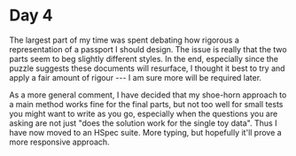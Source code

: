 # Day 4

The largest part of my time was spent debating how rigorous a representation
of a passport I should design. The issue is really that the two parts seem
to beg slightly different styles. In the end, especially since the puzzle suggests
these documents will resurface, I thought it best to try and apply a fair amount of rigour --- I am sure more will be required later.

As a more general comment, I have decided that my shoe-horn approach to a main method works fine for the final parts, but not too well for small tests you might want to write as you go, especially when the questions you are asking are not just "does the solution work for the single toy data". Thus I have now moved to an HSpec suite. More typing, but hopefully it'll prove a more responsive approach.